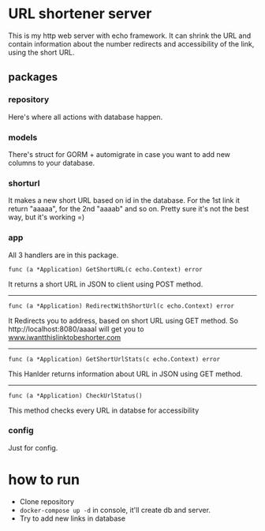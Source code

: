 # URL shortener server
This is my http web server with echo framework. It can shrink the URL and contain information about the number redirects and accessibility of the link, using the short URL.
## packages
### repository
Here's where all actions with database happen.
### models
There's struct for GORM + automigrate in case you want to add new columns to your database.
### shorturl
It makes a new short URL based on id in the database. For the 1st link it return "aaaaa", for the 2nd "aaaab" and so on. Pretty sure it's not the best way, but it's working =)
### app
All 3 handlers are in this package. 
```golang
func (a *Application) GetShortURL(c echo.Context) error 
```
It returns a short URL in JSON to client using POST method.

_____
```golang
func (a *Application) RedirectWithShortUrl(c echo.Context) error
```
It Redirects you to address, based on short URL using GET method.
So http://localhost:8080/aaaaI will get you to www.iwantthislinktobeshorter.com
_____
```golang
func (a *Application) GetShortUrlStats(c echo.Context) error 
```
This Hanlder returns information about URL in JSON using GET method.

____
```golang
func (a *Application) CheckUrlStatus()
```
This method checks every URL in databse for accessibility
### config
Just for config.

# how to run 
- Clone repository
- `docker-compose up -d` in console, it'll create db and server.
- Try to add new links in database
